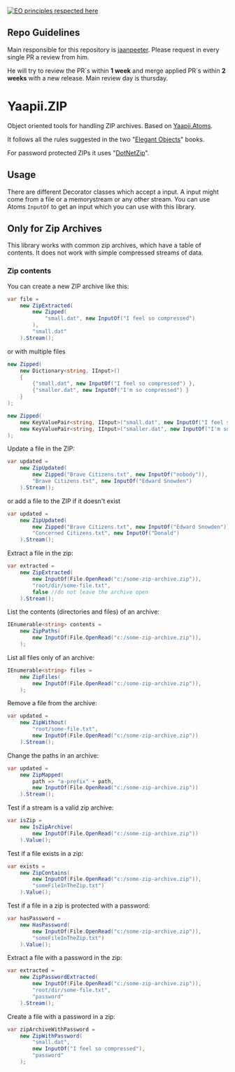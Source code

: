 [![EO principles respected here](https://www.elegantobjects.org/badge.svg)](http://www.elegantobjects.org)

## Repo Guidelines

Main responsible for this repository is [jaanpeeter](https://github.com/jaanpeeter).
Please request in every single PR a review from him. 

He will try to review the PR´s within **1 week** and merge applied PR´s within **2 weeks** with a new release. Main review day is thursday.

# Yaapii.ZIP
Object oriented tools for handling ZIP archives. Based on [Yaapii.Atoms](https://github.com/icarus-consulting/Yaapii.Atoms).

It follows all the rules suggested in the two "[Elegant Objects](https://www.amazon.de/Elegant-Objects-Yegor-Bugayenko/dp/1519166915)" books.

For password protected ZIPs it uses "[DotNetZip](https://github.com/DinoChiesa/DotNetZip)".

## Usage

There are different Decorator classes which accept a input. A input might come from a file or a memorystream or any other stream. You can use Atoms ```InputOf``` to get an input which you can use with this library.

## Only for Zip Archives
This library works with common zip archives, which have a table of contents. 
It does not work with simple compressed streams of data.

### Zip contents

You can create a new ZIP archive like this:

```csharp
var file =
    new ZipExtracted(
        new Zipped(
            "small.dat", new InputOf("I feel so compressed")
        ),
        "small.dat"
    ).Stream();
```
or with multiple files
```csharp
new Zipped(
    new Dictionary<string, IInput>()
    {
        {"small.dat", new InputOf("I feel so compressed") },
        {"smaller.dat", new InputOf("I'm so compressed") }
    }
);

new Zipped(
    new KeyValuePair<string, IInput>("small.dat", new InputOf("I feel so compressed")),
    new KeyValuePair<string, IInput>("smaller.dat", new InputOf("I'm so compressed"))
);
```
Update a file in the ZIP:

```csharp
var updated =
    new ZipUpdated(
        new Zipped("Brave Citizens.txt", new InputOf("nobody")),
        "Brave Citizens.txt", new InputOf("Edward Snowden")
    ).Stream();

```
or add a file to the ZIP if it doesn't exist
```csharp
var updated =
    new ZipUpdated(
        new Zipped("Brave Citizens.txt", new InputOf("Edward Snowden")),
        "Concerned Citizens.txt", new InputOf("Donald")
    ).Stream();

```

Extract a file in the zip:

```csharp
var extracted =
    new ZipExtracted(
        new InputOf(File.OpenRead("c:/some-zip-archive.zip")),
        "root/dir/some-file.txt",
        false //do not leave the archive open
    ).Stream();
```

List the contents (directories and files) of an archive:

```csharp
IEnumerable<string> contents =
    new ZipPaths(
        new InputOf(File.OpenRead("c:/some-zip-archive.zip")),
    );
```

List all files only of an archive:

```csharp
IEnumerable<string> files =
    new ZipFiles(
        new InputOf(File.OpenRead("c:/some-zip-archive.zip")),
    );
```

Remove a file from the archive:

```csharp
var updated =
    new ZipWithout(
        "root/some-file.txt",
        new InputOf(File.OpenRead("c:/some-zip-archive.zip"))
    ).Stream();
```

Change the paths in an archive:

```csharp
var updated =
    new ZipMapped(
        path => "a-prefix" + path,
        new InputOf(File.OpenRead("c:/some-zip-archive.zip"))
    ).Stream();
```

Test if a stream is a valid zip archive:

```csharp
var isZip =
    new IsZipArchive(
        new InputOf(File.OpenRead("c:/some-zip-archive.zip"))
    ).Value();
```

Test if a file exists in a zip:

```csharp
var exists =
    new ZipContains(
        new InputOf(File.OpenRead("c:/some-zip-archive.zip")),
        "someFileInTheZip.txt")
    ).Value();
```

Test if a file in a zip is protected with a password:

```csharp
var hasPassword =
    new HasPassword(
        new InputOf(File.OpenRead("c:/some-zip-archive.zip")),
        "someFileInTheZip.txt")
    ).Value();
```

Extract a file with a password in the zip:

```csharp
var extracted =
    new ZipPasswordExtracted(
        new InputOf(File.OpenRead("c:/some-zip-archive.zip")),
        "root/dir/some-file.txt",
        "password"
    ).Stream();
```

Create a file with a password in a zip:

```csharp
var zipArchiveWithPassword =
    new ZipWithPassword(
        "small.dat",
        new InputOf("I feel so compressed"),
        "password"
    );
```
